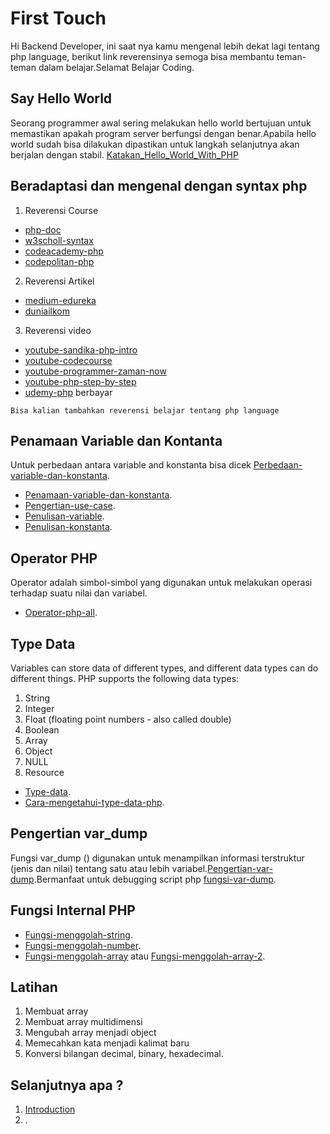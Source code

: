# First Touch
Hi Backend Developer, ini saat nya kamu mengenal lebih dekat lagi tentang php language, berikut link reverensinya semoga bisa membantu teman-teman dalam belajar.Selamat Belajar Coding.
## Say Hello World
Seorang programmer awal sering melakukan hello world bertujuan untuk memastikan apakah program server berfungsi dengan benar.Apabila hello world sudah bisa dilakukan dipastikan untuk langkah selanjutnya akan berjalan dengan stabil. [Katakan_Hello_World_With_PHP](https://github.com/triabagus/roadmap-backend/blob/master/2.Firts%20Touch/hello-world.php)  
## Beradaptasi dan mengenal dengan syntax php 
1. Reverensi Course

- [php-doc](https://www.php.net/docs.php)
- [w3scholl-syntax](https://www.w3schools.com/php/php_syntax.asp)
- [codeacademy-php](https://www.codecademy.com/learn/learn-php)
- [codepolitan-php](https://www.codepolitan.com/interactive-coding/php)
2. Reverensi Artikel

- [medium-edureka](https://medium.com/edureka/php-tutorial-beginners-guide-to-php-f78a189de6f)
- [duniailkom](https://www.duniailkom.com/tutorial-belajar-php-dan-index-artikel-php/)
3. Reverensi video

- [youtube-sandika-php-intro](https://www.youtube.com/watch?v=l1W2OwV5rgY)
- [youtube-codecourse](https://www.youtube.com/watch?v=XKWqdp17BFo&list=PLfdtiltiRHWHjTPiFDRdTOPtSyYfz3iLW)
- [youtube-programmer-zaman-now](https://www.youtube.com/channel/UC14ZKB9XsDZbnHVmr4AmUpQ)
- [youtube-php-step-by-step](https://www.youtube.com/channel/UCvHX2bCZG2m9ddUhwxudKYA)
- [udemy-php](https://www.udemy.com/topic/php/) berbayar
```
Bisa kalian tambahkan reverensi belajar tentang php language
```
## Penamaan Variable dan Kontanta
Untuk perbedaan antara variable and konstanta bisa dicek [Perbedaan-variable-dan-konstanta](https://www.dumetschool.com/blog/Perbedaan-Variable-Dan-Konstanta-PHP).
- [Penamaan-variable-dan-konstanta](http://wistau.com/penulisan-variable-dan-konstanta-di-dalam-php-2/).
- [Pengertian-use-case](https://medium.com/@arifwicaksanaa/pengertian-use-case-a7e576e1b6bf).
- [Penulisan-variable](https://www.duniailkom.com/pengertian-variabel-dan-cara-penulisan-variabel-php/).
- [Penulisan-konstanta](https://www.duniailkom.com/pengertian-konstanta-dan-cara-penulisan-konstanta-php/).
## Operator PHP
Operator adalah simbol-simbol yang digunakan untuk melakukan operasi terhadap suatu nilai dan variabel.
- [Operator-php-all](https://www.petanikode.com/php-operator/). 
## Type Data
Variables can store data of different types, and different data types can do different things.
PHP supports the following data types:
1. String 
2. Integer
3. Float (floating point numbers - also called double)
4. Boolean
5. Array
6. Object
7. NULL
8. Resource
- [Type-data](https://www.w3schools.com/php/php_datatypes.asp).
- [Cara-mengetahui-type-data-php](http://a2fahmi.com/?p=2101).
## Pengertian var_dump
Fungsi var_dump () digunakan untuk menampilkan informasi terstruktur (jenis dan nilai) tentang satu atau lebih variabel.[Pengertian-var-dump](https://www.w3resource.com/php/function-reference/var_dump.php).Bermanfaat untuk debugging script php [fungsi-var-dump](https://www.duniailkom.com/pengertian-dan-cara-penulisan-fungsi-var_dump-dalam-php/).
## Fungsi Internal PHP
- [Fungsi-menggolah-string](https://www.malasngoding.com/belajar-php-manipulasi-string-pada-php/).
- [Fungsi-menggolah-number](https://www.malasngoding.com/pengertian-dan-kegunaan-fungsi-number-format-di-php/).
- [Fungsi-menggolah-array](https://code.tutsplus.com/id/tutorials/working-with-php-arrays-in-the-right-way--cms-28606) atau [Fungsi-menggolah-array-2](https://www.w3schools.com/php/php_arrays.asp).   
## Latihan
1. Membuat array
2. Membuat array multidimensi
3. Mengubah array menjadi object
4. Memecahkan kata menjadi kalimat baru
5. Konversi bilangan decimal, binary, hexadecimal.

## Selanjutnya apa ?
1. [Introduction](https://github.com/triabagus/roadmap-backend/tree/master/1.Introduction)
2. []().